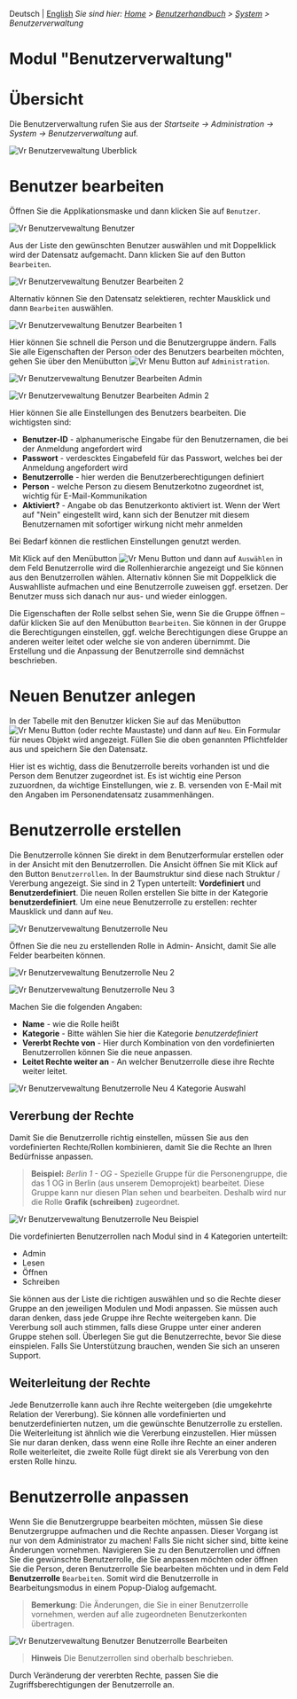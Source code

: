 <!-- TITLE: Benutzerverwaltung -->
<!-- SUBTITLE: Überblick Benutzerverwaltung -->

Deutsch | [English](/en/user-guide/system/user-management)
*Sie sind hier: [Home](/home/) > [Benutzerhandbuch](/de/user-guide) > [System](/de/user-guide/system) > Benutzerverwaltung*

# Modul "Benutzerverwaltung"

# Übersicht

Die Benutzerverwaltung rufen Sie aus der *Startseite -> Administration -> System -> Benutzerverwaltung* auf.

![Vr Benutzervewaltung Uberblick](_images/user-management/overview.jpg "Vr Benutzervewaltung Uberblick")

# Benutzer bearbeiten

Öffnen Sie die Applikationsmaske und dann klicken Sie auf `Benutzer`. 

![Vr Benutzervewaltung Benutzer](_images/user-management/users.jpg "Benutzervewaltung Benutzer")

Aus der Liste den gewünschten Benutzer auswählen und mit Doppelklick wird der Datensatz aufgemacht. Dann klicken Sie auf den Button `Bearbeiten`. 

![Vr Benutzervewaltung Benutzer Bearbeiten 2](_images/user-management/edit-user-2.jpg "Benutzervewaltung Benutzer Bearbeiten 2")



Alternativ können Sie den Datensatz selektieren, rechter Mausklick und dann `Bearbeiten` auswählen.



![Vr Benutzervewaltung Benutzer Bearbeiten 1](_images/user-management/edit-user-1.jpg "Benutzervewaltung Benutzer Bearbeiten 1")



Hier können Sie schnell die Person und die Benutzergruppe ändern. Falls Sie alle Eigenschaften der Person oder des Benutzers bearbeiten möchten, gehen Sie über den Menübutton ![Vr Menu Button](_images/user-management/menu-button.jpg "Vr Menu Button") auf `Administration`.

![Vr Benutzervewaltung Benutzer Bearbeiten Admin](_images/user-management/user-edit-admin-1.jpg "Vr Benutzervewaltung Benutzer Bearbeiten Admin")

![Vr Benutzervewaltung Benutzer Bearbeiten Admin 2](_images/user-management/user-edit-admin-2.jpg "Vr Benutzervewaltung Benutzer Bearbeiten Admin 2")

Hier können Sie alle Einstellungen des Benutzers bearbeiten. Die wichtigsten sind:

* **Benutzer-ID** - alphanumerische Eingabe für den Benutzernamen, die bei der Anmeldung angefordert wird
* **Passwort** - verdescktes Eingabefeld für das Passwort, welches bei der Anmeldung angefordert wird
* **Benutzerrolle** - hier werden die Benutzerberechtigungen definiert
* **Person** - welche Person zu diesem Benutzerkotno  zugeordnet ist, wichtig für E-Mail-Kommunikation
* **Aktiviert?** - Angabe ob das Benutzerkonto aktiviert ist. Wenn der Wert auf "Nein" eingestellt wird, kann sich der Benutzer mit diesem Benutzernamen mit sofortiger wirkung nicht mehr anmelden

Bei Bedarf können die restlichen Einstellungen genutzt werden.

Mit Klick auf den Menübutton ![Vr Menu Button](_images/user-management/menu-button.jpg "Vr Menu Button")  und dann auf `Auswählen` in dem Feld Benutzerrolle wird die Rollenhierarchie angezeigt und Sie können aus den Benutzerrollen wählen. Alternativ können Sie mit Doppelklick die Auswahlliste aufmachen und eine Benutzerrolle zuweisen ggf. ersetzen. Der Benutzer muss sich danach nur aus- und wieder einloggen. 

Die Eigenschaften der Rolle selbst sehen Sie, wenn Sie die Gruppe öffnen – dafür klicken Sie auf den Menübutton `Bearbeiten`. Sie können in der Gruppe die Berechtigungen einstellen, ggf. welche Berechtigungen diese Gruppe an anderen weiter leitet oder welche sie von anderen übernimmt. Die Erstellung und die Anpassung der Benutzerrolle sind demnächst beschrieben.

# Neuen Benutzer anlegen
In der Tabelle mit den Benutzer klicken Sie auf das Menübutton ![Vr Menu Button](_images/user-management/menu-button.jpg "Vr Menu Button") (oder rechte Maustaste) und dann auf `Neu`. Ein Formular für neues Objekt wird angezeigt. Füllen Sie die oben genannten Pflichtfelder aus und speichern Sie den Datensatz. 

Hier ist es wichtig, dass die Benutzerrolle bereits vorhanden ist und die Person dem Benutzer zugeordnet ist. Es ist wichtig eine Person zuzuordnen, da wichtige Einstellungen, wie z. B. versenden von E-Mail mit den Angaben im Personendatensatz zusammenhängen. 

# Benutzerrolle erstellen
Die Benutzerrolle können Sie direkt in dem Benutzerformular erstellen oder in der Ansicht mit den Benutzerrollen. 
Die Ansicht öffnen Sie mit Klick auf den Button `Benutzerrollen`. In der Baumstruktur sind diese nach Struktur / Vererbung angezeigt. Sie sind in 2 Typen unterteilt: **Vordefiniert** und **Benutzerdefiniert**. Die neuen Rollen erstellen Sie bitte in der Kategorie **benutzerdefiniert**. 
Um eine neue Benutzerrolle zu erstellen: rechter Mausklick und dann auf `Neu`. 

![Vr Benutzervewaltung Benutzerrolle Neu](_images/user-management/user_role-new-1.jpg "Vr Benutzervewaltung Benutzerrolle Neu")



Öffnen Sie die neu zu erstellenden Rolle in Admin- Ansicht, damit Sie alle Felder bearbeiten können.

![Vr Benutzervewaltung Benutzerrolle Neu 2](_images/user-management/user_role-new-2.jpg "Vr Benutzervewaltung Benutzerrolle Neu 2")

![Vr Benutzervewaltung Benutzerrolle Neu 3](_images/user-management/user_role-new-3.jpg "Vr Benutzervewaltung Benutzerrolle Neu 3")

Machen Sie die folgenden Angaben:

* **Name** - wie die Rolle heißt
* **Kategorie** - Bitte wählen Sie hier die Kategorie *benutzerdefiniert* 
* **Vererbt Rechte von** - Hier durch Kombination von den vordefinierten Benutzerrollen können Sie die neue anpassen. 
* **Leitet Rechte weiter an** - An welcher Benutzerrolle diese ihre Rechte weiter leitet.

![Vr Benutzervewaltung Benutzerrolle Neu 4 Kategorie Auswahl](_images/user-management/user_role-new-4.jpg "Vr Benutzervewaltung Benutzerrolle Neu 4 Kategorie Auswahl")


## Vererbung der Rechte

Damit Sie die Benutzerrolle richtig einstellen, müssen Sie aus den vordefinierten Rechte/Rollen kombinieren, damit Sie die Rechte an Ihren Bedürfnisse anpassen. 

> **Beispiel:** *Berlin 1 - OG* - Spezielle Gruppe für die Personengruppe, die das 1 OG in Berlin (aus unserem Demoprojekt) bearbeitet. Diese Gruppe kann nur diesen Plan sehen und bearbeiten. Deshalb wird nur die Rolle **Grafik (schreiben)** zugeordnet. 

![Vr Benutzervewaltung Benutzerrolle Neu Beispiel](_images/user-management/user_role-new-example.jpg "Vr Benutzervewaltung Benutzerrolle Neu Beispiel")

Die vordefinierten Benutzerrollen nach Modul sind in 4 Kategorien unterteilt: 
* Admin
* Lesen
* Öffnen
* Schreiben

Sie können aus der Liste die richtigen auswählen und so die Rechte dieser Gruppe an den jeweiligen Modulen und Modi anpassen. 
Sie müssen auch daran denken, dass jede Gruppe ihre Rechte weitergeben kann. Die Vererbung soll auch stimmen, falls diese Gruppe unter einer anderen Gruppe stehen soll. 
Überlegen Sie gut die Benutzerrechte, bevor Sie diese einspielen. Falls Sie Unterstützung brauchen, wenden Sie sich an unseren Support. 

## Weiterleitung der Rechte

Jede Benutzerrolle kann auch ihre Rechte weitergeben (die umgekehrte Relation der Vererbung). Sie können alle vordefinierten und benutzerdefinierten nutzen, um die gewünschte Benutzerrolle zu erstellen. 
Die Weiterleitung ist ähnlich wie die Vererbung einzustellen. Hier müssen Sie nur daran denken, dass wenn eine Rolle ihre Rechte an einer anderen Rolle weiterleitet, die zweite Rolle fügt direkt sie als Vererbung von den ersten Rolle hinzu. 

# Benutzerrolle anpassen
Wenn Sie die Benutzergruppe bearbeiten möchten, müssen Sie diese Benutzergruppe aufmachen und die Rechte anpassen. 
Dieser Vorgang ist nur von dem Administrator zu machen! Falls Sie nicht sicher sind, bitte keine Änderungen vornehmen. 
Navigieren Sie zu den Benutzerrollen und öffnen Sie die gewünschte Benutzerrolle, die Sie anpassen möchten oder öffnen Sie die Person, deren Benutzerrolle Sie bearbeiten möchten und in dem Feld **Benutzerrolle** `Bearbeiten`. Somit wird die Benutzerrolle in Bearbeitungsmodus in einem Popup-Dialog aufgemacht. 

> **Bemerkung**: Die Änderungen, die Sie in einer Benutzerrolle vornehmen, werden auf alle zugeordneten Benutzerkonten übertragen.

![Vr Benutzervewaltung Benutzer Benutzerrolle Bearbeiten](_images/user-management/user-edit-user_role.jpg "Vr Benutzervewaltung Benutzer Benutzerrolle Bearbeiten")

> **Hinweis** Die Benutzerrollen sind oberhalb beschrieben.

Durch Veränderung der vererbten Rechte, passen Sie die Zugriffsberechtigungen der Benutzerrolle an.
